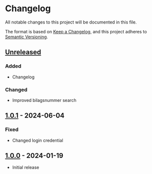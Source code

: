 # Changelog

All notable changes to this project will be documented in this file.

The format is based on [Keep a Changelog](https://keepachangelog.com/en/1.0.0/),
and this project adheres to [Semantic Versioning](https://semver.org/spec/v2.0.0.html).

## [Unreleased]

### Added

- Changelog

### Changed

- Improved bilagsnummer search

## [1.0.1] - 2024-06-04

### Fixed

- Changed login credential

## [1.0.0] - 2024-01-19

- Initial release

[Unreleased]: https://github.com/itk-dev-rpa/Ryk_afklar-Tilfoej-position-til-aftale/compare/1.0.1...HEAD
[1.0.1]: https://github.com/itk-dev-rpa/Ryk_afklar-Tilfoej-position-til-aftale/releases/tag/1.0.1
[1.0.0]: https://github.com/itk-dev-rpa/Ryk_afklar-Tilfoej-position-til-aftale/releases/tag/1.0.0

